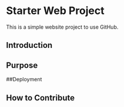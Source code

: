 # Starter Web Project

This is a simple website project to use GitHub.

## Introduction

## Purpose

##Deployment

## How to Contribute
